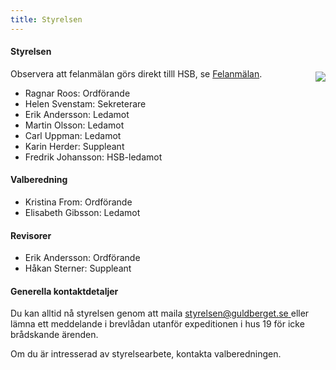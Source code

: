 ```yaml
---
title: Styrelsen
---
```


#### Styrelsen

<img style="float:right; margin:5px 0 5px 15px; max-width: 45%;" src="../user/pages/05.kontakt/01.styrelsen/photo_09.jpg">

Observera att felanmälan görs direkt tilll HSB, se [Felanmälan](/kontakt/felanmaelan).
* Ragnar Roos: Ordförande
* Helen Svenstam: Sekreterare
* Erik Andersson: Ledamot
* Martin Olsson: Ledamot 
* Carl Uppman: Ledamot
* Karin Herder: Suppleant
* Fredrik Johansson: HSB-ledamot

#### Valberedning
* Kristina From: Ordförande
* Elisabeth Gibsson: Ledamot

#### Revisorer 
* Erik Andersson: Ordförande
* Håkan Sterner: Suppleant

#### Generella kontaktdetaljer
Du kan alltid nå styrelsen genom att maila
[styrelsen@guldberget.se ](mailto:styrelsen@guldberget.se ) eller lämna ett meddelande i brevlådan utanför expeditionen i hus 19 för icke brådskande ärenden. 

Om du är intresserad av styrelsearbete, kontakta valberedningen.
